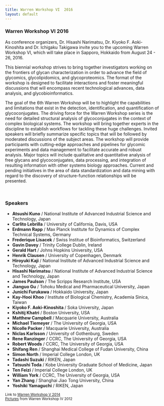 ```yaml
---
title: Warren Workshop VI  2016
layout: default
---
```


<!-- MAIN CONTENT -->
<div id="main_content_wrap" class="outer">
  <section id="main_content" class="inner">
   <h3>
     <a id="warren-workshop-vi-2016" class="anchor" href="#warren-workshop-vi-2016" aria-hidden="true"><span class="octicon octicon-link"></span></a>Warren Workshop VI 2016
   </h3>

<p>As conference organizers, Dr. Hisashi Narimatsu, Dr. Kiyoko F. Aoki-Kinoshita and Dr. Ichigaku Takigawa invite you to the upcoming Warren Workshop VI, which will take place in Sapporo, Hokkaido from August 24 - 26, 2016.</p>

<p>This biennial workshop strives to bring together investigators working on the frontiers of glycan characterization in order to advance the field of glycomics, glycolipidomics, and glycoproteomics. The format of the workshop is designed to facilitate interactions and foster meaningful discussions that will encompass recent technological advances, data analysis, and glycobioinformatics.</p>

<p>The goal of the 6th Warren Workshop will be to highlight the capabilities and limitations that exist in the detection, identification, and quantification of glycoconjugates. The driving force for the Warren Workshop series is the need for detailed structural analysis of glycoconjugates in the context of complex biological systems. The workshop will bring together experts in the discipline to establish workflows for tackling these huge challenges. Invited speakers will briefly summarize specific topics that will be followed by moderated discussions of the subject areas. The workshop will provide participants with cutting-edge approaches and pipelines for glycomic experiments and data management to facilitate accurate and robust analysis. Major topics will include qualitative and quantitative analysis of free glycans and glycoconjugates, data processing, and integration of resulting information with other systems biology approaches. Current and pending initiatives in the area of data standardization and data mining with regard to the discovery of structure-function relationships will be presented.</p>
<br>

<h3>Speakers</h3>
<ul>
<li><strong>Atsushi Kuno</strong> / National Institute of Advanced Industrial Science and Technology, Japan</li>
<li><strong>Carlito Lebrilla</strong> / University of California, Davis, USA</li>
<li><strong>Erdmann Rapp</strong> / Max Planck Institute for Dynamics of Complex Technical Systems, Germany</li>
<li><strong>Frederique Lisacek</strong> / Swiss Institue of Bioinformatics, Switzerland</li>
<li><strong>Gavin Davey</strong> / Trinity College Dublin, Ireland</li>
<li><strong>Gerald Hart</strong> / Johns Hopkins University, USA</li>
<li><strong>Henrik Clausen</strong> / University of Copenhagen, Denmark</li>
<li><strong>Hiroyuki Kaji</strong> / National Institute of Advanced Industrial Science and Technology, Japan</li>
<li><strong>Hisashi Narimatsu</strong> / National Institute of Advanced Industrial Science and Technology, Japan</li>
<li><strong>James Paulson</strong> / The Scripps Research Institute, USA</li>
<li><strong>Jianguo Gu</strong> / Tohoku Medical and Pharmaceutical University, Japan</li>
<li><strong>Junichi Furukawa</strong> / Hokkaido University, Japan</li>
<li><strong>Kay-Hooi Khoo</strong> / Institute of Biological Chemistry, Academia Sinica, Taiwan  </li>
<li><strong>Kiyoko F. Aoki-Kinoshita </strong> / Soka University, Japan </li>
<li><strong>Kshitij Khatri</strong> / Boston University, USA </li>
<li><strong>Matthew Campbell</strong> / Macquarie University, Australia</li>
<li><strong>Michael Tiemeyer</strong> / The University of Georgia, USA</li>
<li><strong>Nicolle Packer</strong> /  Macquarie University, Australia</li>
<li><strong>Niclas Karlsson</strong> / University of Gothenburg, Sweden</li>
<li><strong>Rene Ranzinger</strong> / CCRC, The University of Georgia, USA</li>
<li><strong>Robert Woods</strong> / CCRC, The University of Georgia, USA</li>
<li><strong>Shifang Ren</strong> / Shanghai Medical College of Fudan University, China</li>
<li><strong>Simon North</strong> /  Imperial College London, UK</li>
<li><strong>Tadashi Suzuki</strong> /  RIKEN, Japan</li>
<li><strong>Tatsushi Toda</strong> /  Kobe University Graduate School of Medicine, Japan</li>
<li><strong>Ten Feizi</strong> /  Imperial College London, UK</li>
<li><strong>William York</strong> / CCRC, The University of Georgia, USA</li>
<li><strong>Yan Zhang</strong>  / Shanghai Jiao Tong University, China</li>
<li><strong>Yoshiki Yamaguchi</strong>  / RIKEN, Japan</li>
</ul>

<p><small>Link to <a href="http://glycomics.ccrc.uga.edu/warren-workshop/">Warren Workshop V 2014</a><br>
<a href="http://glycomics.ccrc.uga.edu/warren-workshop/?q=node/21">Pictures</a> from Warren Workshop IV 2012<br>
</small></p>
  </section>
</div>
